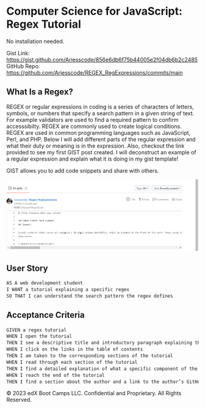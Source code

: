 # Computer Science for JavaScript: Regex Tutorial 

No installation needed.

Gist Link: https://gist.github.com/Ariesscode/856e6db6f75b44005e2f04db6b2c2485
GitHub Repo: https://github.com/Ariesscode/REGEX_RegExpressions/commits/main


## What Is a Regex?

REGEX or regular expressions in coding is a series of characters of letters, symbols, or numbers that specify a search pattern in a given string of text. For example validators are used to find a required pattern to confirm accesssibilty. REGEX are commonly used to create logical conditions. REGEX are used in common programming languages such as JavaScript, Perl, and PHP. Below I will add different parts of the regular expression and what their duty or meaning is in the expression. Also, checkout the link provided to see my first GIST post created. I will deconstruct an example of a regular expression and explain what it is doing in my gist template!

GIST allows you to add code snippets and share with others.

![Gist](images/gist.png)


## User Story

```md
AS A web development student
I WANT a tutorial explaining a specific regex
SO THAT I can understand the search pattern the regex defines
```

## Acceptance Criteria

```md
GIVEN a regex tutorial
WHEN I open the tutorial
THEN I see a descriptive title and introductory paragraph explaining the purpose of the tutorial, a summary describing the regex featured in the tutorial, a table of contents linking to different sections that break down each component of the regex and explain what it does, and a section about the author with a link to the author’s GitHub profile
WHEN I click on the links in the table of contents
THEN I am taken to the corresponding sections of the tutorial
WHEN I read through each section of the tutorial
THEN I find a detailed explanation of what a specific component of the regex does
WHEN I reach the end of the tutorial
THEN I find a section about the author and a link to the author’s GitHub profile
```






© 2023 edX Boot Camps LLC. Confidential and Proprietary. All Rights Reserved.
